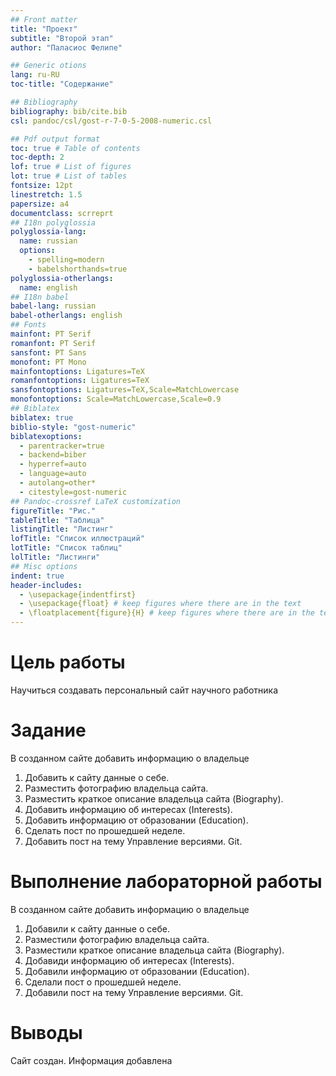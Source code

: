 ```yaml
---
## Front matter
title: "Проект"
subtitle: "Второй этап"
author: "Паласиос Фелипе"

## Generic otions
lang: ru-RU
toc-title: "Содержание"

## Bibliography
bibliography: bib/cite.bib
csl: pandoc/csl/gost-r-7-0-5-2008-numeric.csl

## Pdf output format
toc: true # Table of contents
toc-depth: 2
lof: true # List of figures
lot: true # List of tables
fontsize: 12pt
linestretch: 1.5
papersize: a4
documentclass: scrreprt
## I18n polyglossia
polyglossia-lang:
  name: russian
  options:
	- spelling=modern
	- babelshorthands=true
polyglossia-otherlangs:
  name: english
## I18n babel
babel-lang: russian
babel-otherlangs: english
## Fonts
mainfont: PT Serif
romanfont: PT Serif
sansfont: PT Sans
monofont: PT Mono
mainfontoptions: Ligatures=TeX
romanfontoptions: Ligatures=TeX
sansfontoptions: Ligatures=TeX,Scale=MatchLowercase
monofontoptions: Scale=MatchLowercase,Scale=0.9
## Biblatex
biblatex: true
biblio-style: "gost-numeric"
biblatexoptions:
  - parentracker=true
  - backend=biber
  - hyperref=auto
  - language=auto
  - autolang=other*
  - citestyle=gost-numeric
## Pandoc-crossref LaTeX customization
figureTitle: "Рис."
tableTitle: "Таблица"
listingTitle: "Листинг"
lofTitle: "Список иллюстраций"
lotTitle: "Список таблиц"
lolTitle: "Листинги"
## Misc options
indent: true
header-includes:
  - \usepackage{indentfirst}
  - \usepackage{float} # keep figures where there are in the text
  - \floatplacement{figure}{H} # keep figures where there are in the text
---
```


# Цель работы

Научиться создавать персональный сайт научного работника

# Задание

В созданном сайте добавить информацию о владельце
1. Добавить к сайту данные о себе.
2. Разместить фотографию владельца сайта.
3. Разместить краткое описание владельца сайта (Biography).
4. Добавить информацию об интересах (Interests).
5. Добавить информацию от образовании (Education).
6. Сделать пост по прошедшей неделе.
7. Добавить пост на тему Управление версиями. Git.


# Выполнение лабораторной работы

В созданном сайте добавить информацию о владельце
1. Добавили к сайту данные о себе.
2. Разместили фотографию владельца сайта.
3. Разместили краткое описание владельца сайта (Biography).
4. Добавиди информацию об интересах (Interests).
5. Добавили информацию от образовании (Education).
6. Сделали пост о прошедшей неделе.
7. Добавили пост на тему Управление версиями. Git.

# Выводы

Сайт создан. Информация добавлена


